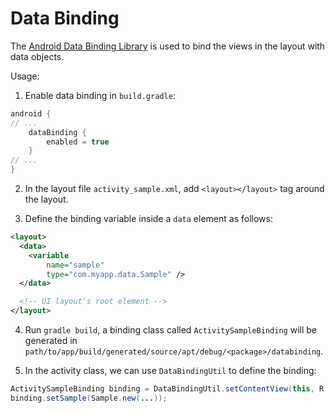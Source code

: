 # Data Binding

The [Android Data Binding Library](https://github.com/googlesamples/android-databinding) is used to bind the views in the layout with data objects.

Usage:

1. Enable data binding in `build.gradle`:

  ```gradle
  android {
  // ...
      dataBinding {
          enabled = true
      }
  // ...
  }
  ```

2. In the layout file `activity_sample.xml`, add `<layout></layout>` tag around the layout.

3. Define the binding variable inside a `data` element as follows:

  ```xml
  <layout>
    <data>
      <variable
          name="sample"
          type="com.myapp.data.Sample" />
    </data>

    <!-- UI layout's root element -->
  </layout>
  ```

4. Run `gradle build`, a binding class called `ActivitySampleBinding` will be generated in `path/to/app/build/generated/source/apt/debug/<package>/databinding`.

5. In the activity class, we can use `DataBindingUtil` to define the binding:

  ```java
  ActivitySampleBinding binding = DataBindingUtil.setContentView(this, R.layout.activity_sample);
  binding.setSample(Sample.new(...));
  ```
